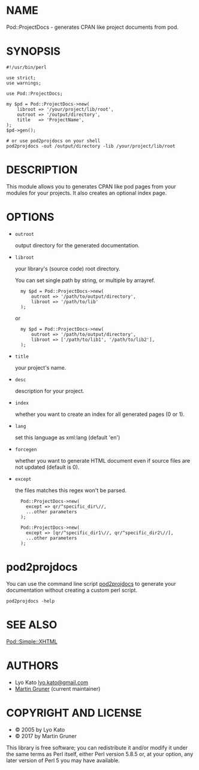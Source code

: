 # NAME

Pod::ProjectDocs - generates CPAN like project documents from pod.

# SYNOPSIS

    #!/usr/bin/perl

    use strict;
    use warnings;

    use Pod::ProjectDocs;

    my $pd = Pod::ProjectDocs->new(
        libroot => '/your/project/lib/root',
        outroot => '/output/directory',
        title   => 'ProjectName',
    );
    $pd->gen();

    # or use pod2projdocs on your shell
    pod2projdocs -out /output/directory -lib /your/project/lib/root

# DESCRIPTION

This module allows you to generates CPAN like pod pages from your modules
for your projects. It also creates an optional index page.

# OPTIONS

- `outroot`

    output directory for the generated documentation.

- `libroot`

    your library's (source code) root directory.

    You can set single path by string, or multiple by arrayref.

        my $pd = Pod::ProjectDocs->new(
            outroot => '/path/to/output/directory',
            libroot => '/path/to/lib'
        );

    or

        my $pd = Pod::ProjectDocs->new(
            outroot => '/path/to/output/directory',
            libroot => ['/path/to/lib1', '/path/to/lib2'],
        );

- `title`

    your project's name.

- `desc`

    description for your project.

- `index`

    whether you want to create an index for all generated pages (0 or 1).

- `lang`

    set this language as xml:lang (default 'en')

- `forcegen`

    whether you want to generate HTML document even if source files are not updated (default is 0).

- `except`

    the files matches this regex won't be parsed.

        Pod::ProjectDocs->new(
          except => qr/^specific_dir\//,
          ...other parameters
        );

        Pod::ProjectDocs->new(
          except => [qr/^specific_dir1\//, qr/^specific_dir2\//],
          ...other parameters
        );

# pod2projdocs

You can use the command line script [pod2projdocs](https://metacpan.org/pod/pod2projdocs) to generate your documentation
without creating a custom perl script.

    pod2projdocs -help

# SEE ALSO

[Pod::Simple::XHTML](https://metacpan.org/pod/Pod::Simple::XHTML)

# AUTHORS

- Lyo Kato <lyo.kato@gmail.com>
- [Martin Gruner](https://github.com/mgruner) (current maintainer)

# COPYRIGHT AND LICENSE

- © 2005 by Lyo Kato
- © 2017 by Martin Gruner

This library is free software; you can redistribute it and/or modify
it under the same terms as Perl itself, either Perl version 5.8.5 or,
at your option, any later version of Perl 5 you may have available.
